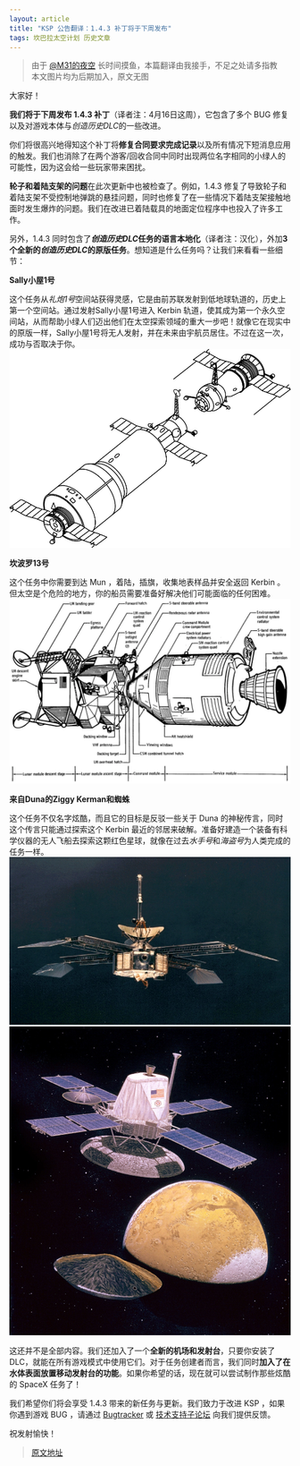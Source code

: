 ```yaml
---
layout: article
title: "KSP 公告翻译：1.4.3 补丁将于下周发布"
tags: 坎巴拉太空计划 历史文章
---
```

> 由于 [@M31的夜空](https://space.bilibili.com/2996571/) 长时间摸鱼，本篇翻译由我接手，不足之处请多指教  
> 本文图片均为后期加入，原文无图
<!--more-->

大家好！

**我们将于下周发布 1.4.3 补丁**（译者注：4月16日这周），它包含了多个 BUG 修复以及对游戏本体与*创造历史DLC*的一些改进。

你们将很高兴地得知这个补丁将**修复合同要求完成记录**以及所有情况下短消息应用的触发。我们也消除了在两个游客/回收合同中同时出现两位名字相同的小绿人的可能性，因为这会给一些玩家带来困扰。

**轮子和着陆支架的问题**在此次更新中也被检查了。例如，1.4.3 修复了导致轮子和着陆支架不受控制地弹跳的悬挂问题，同时也修复了在一些情况下着陆支架接触地面时发生爆炸的问题。我们在改进已着陆载具的地面定位程序中也投入了许多工作。

另外，1.4.3 同时包含了***创造历史DLC*任务的语言本地化**（译者注：汉化），外加**3个全新的*创造历史DLC*的原版任务**。想知道是什么任务吗？让我们来看看一些细节：

**Sally小屋1号**

这个任务从*礼炮1号*空间站获得灵感，它是由前苏联发射到低地球轨道的，历史上第一个空间站。通过发射Sally小屋1号进入 Kerbin 轨道，使其成为第一个永久空间站，从而帮助小绿人们迈出他们在太空探索领域的重大一步吧！就像它在现实中的原版一样，Sally小屋1号将无人发射，并在未来由宇航员居住。不过在这一次，成功与否取决于你。  
![image](/images/ksp-1.4.3-announcement-01.webp)

**坎波罗13号**

这个任务中你需要到达 Mun ，着陆，插旗，收集地表样品并安全返回 Kerbin 。但太空是个危险的地方，你的船员需要准备好解决他们可能面临的任何困难。  
![image](/images/ksp-1.4.3-announcement-02.webp)

**来自Duna的Ziggy Kerman和蜘蛛**

这个任务不仅名字炫酷，而且它的目标是反驳一些关于 Duna 的神秘传言，同时这个传言只能通过探索这个 Kerbin 最近的邻居来破解。准备好建造一个装备有科学仪器的无人飞船去探索这颗红色星球，就像在过去*水手号*和*海盗号*为人类完成的任务一样。  
![image](/images/ksp-1.4.3-announcement-03.webp)  
![image](/images/ksp-1.4.3-announcement-04.webp)

这还并不是全部内容。我们还加入了一个**全新的机场和发射台**，只要你安装了 DLC，就能在所有游戏模式中使用它们。对于任务创建者而言，我们同时**加入了在水体表面放置移动发射台的功能**。如果你希望的话，现在就可以尝试制作那些炫酷的 SpaceX 任务了！

我们希望你们将会享受 1.4.3 带来的新任务与更新。我们致力于改进 KSP ，如果你遇到游戏 BUG ，请通过 [Bugtracker](https://bugs.kerbalspaceprogram.com/login) 或 [技术支持子论坛](https://forum.kerbalspaceprogram.com/index.php?/forum/69-technical-support-pc-unmodded-installs/) 向我们提供反馈。

祝发射愉快！

> [原文地址](https://forum.kerbalspaceprogram.com/index.php?/topic/173831-d)
